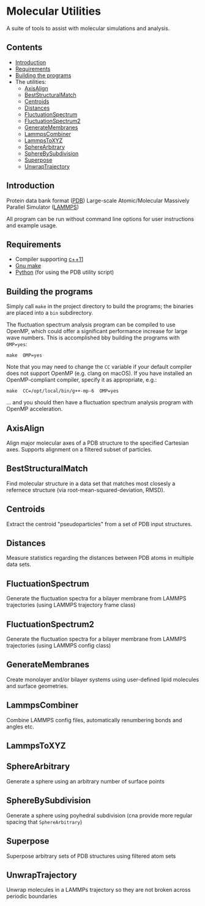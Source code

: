 # Molecular Utilities

A suite of tools to assist with molecular simulations and analysis.

## Contents

* [Introduction](#Introduction)
* [Requirements](#Requirements)
* [Building the programs](#Building)
* The utilities:
  * [AxisAlign](#AxisAlign)
  * [BestStructuralMatch](#BestStructuralMatch)
  * [Centroids](#Centroids)
  * [Distances](#Distances)
  * [FluctuationSpectrum](#FluctuationSpectrum)
  * [FluctuationSpectrum2](#FluctuationSpectrum2)
  * [GenerateMembranes](#GenerateMembranes)
  * [LammpsCombiner](#LammpsCombiner)
  * [LammpsToXYZ](#LammpsToXYZ)
  * [SphereArbitrary](#SphereArbitrary)
  * [SphereBySubdivision](#SphereBySubdivision)
  * [Superpose](#Superpose)
  * [UnwrapTrajectory](#UnwrapTrajectory)

## <a name="Introduction"></a> Introduction

Protein data bank format ([PDB](https://www.rcsb.org/))
Large-scale Atomic/Molecular Massively Parallel Simulator ([LAMMPS](http://lammps.sandia.gov/))

All program can be run without command line options for user instructions and example usage.

## <a name="Requirements"></a> Requirements

* Compiler supporting [c++11](https://en.wikipedia.org/wiki/C%2B%2B11)
* [Gnu make](https://www.gnu.org/software/make/)
* [Python](https://www.python.org/) (for using the PDB utility script)

## <a name="Building"></a> Building the programs

Simply call `make` in the project directory to build the programs; the binaries are placed into a `bin` subdirectory.

The fluctuation spectrum analysis program can be compiled to use OpenMP, which could offer a significant performance increase for large wave numbers. This is accomplished bby building the programs with `OMP=yes`:

`make  OMP=yes`

Note that you may need to change the `CC` variable if your default compiler does not support OpenMP (e.g. clang on macOS). If you have installed an OpenMP-compliant compiler, specify it as appropriate, e.g.:

`make  CC=/opt/local/bin/g++-mp-6  OMP=yes`

... and you should then have a fluctuation spectrum analysis program with OpenMP acceleration.

## <a name="AxisAlign"></a> AxisAlign

Align major molecular axes of a PDB structure to the specified Cartesian axes. Supports alignment on a filtered subset of particles.

## <a name="BestStructuralMatch"></a> BestStructuralMatch

Find molecular structure in a data set that matches most closesly a refernece structure (via root-mean-squared-deviation, RMSD).

## <a name="Centroids"></a> Centroids

Extract the centroid "pseudoparticles" from a set of PDB input structures.

## <a name="Distances"></a> Distances

Measure statistics regarding the distances between PDB atoms in multiple data sets.

## <a name="FluctuationSpectrum"></a> FluctuationSpectrum

Generate the fluctuation spectra for a bilayer membrane from LAMMPS trajectories (using LAMMPS trajectory frame class)

## <a name="FluctuationSpectrum2"></a> FluctuationSpectrum2

Generate the fluctuation spectra for a bilayer membrane from LAMMPS trajectories (using LAMMPS config class)

## <a name="GenerateMembranes"></a> GenerateMembranes

Create monolayer and/or bilayer systems using user-defined lipid molecules and surface geometries.

## <a name="LammpsCombiner"></a> LammpsCombiner

Combine LAMMPS config files, automatically renumbering bonds and angles etc.

## <a name="LammpsToXYZ"></a> LammpsToXYZ

## <a name="SphereArbitrary"></a> SphereArbitrary

Generate a sphere using an arbitrary number of surface points

## <a name="SphereBySubdivision"></a> SphereBySubdivision

Generate a sphere using poyhedral subdivision (cna provide more regular spacing that `SphereArbitrary`)

## <a name="Superpose"></a> Superpose

Superpose arbitrary sets of PDB structures using filtered atom sets

## <a name="UnwrapTrajectory"></a> UnwrapTrajectory

Unwrap molecules in a LAMMPs trajectory so they are not broken across periodic boundaries
